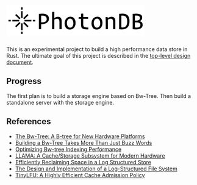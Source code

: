 # ![PhotonDB](docs/media/logo.png)

This is an experimental project to build a high performance data store in Rust.
The ultimate goal of this project is described in the [top-level design document](docs/design.md).

## Progress

The first plan is to build a storage engine based on Bw-Tree. Then build a standalone server with the storage engine.

## References

- [The Bw-Tree: A B-tree for New Hardware Platforms](https://www.microsoft.com/en-us/research/wp-content/uploads/2016/02/bw-tree-icde2013-final.pdf)
- [Building a Bw-Tree Takes More Than Just Buzz Words](https://www.cs.cmu.edu/~huanche1/publications/open_bwtree.pdf)
- [Optimizing Bw-tree Indexing Performance](https://cseweb.ucsd.edu//~csjgwang/pubs/ICDE17_BwTree.pdf)
- [LLAMA: A Cache/Storage Subsystem for Modern Hardware](http://www.vldb.org/pvldb/vol6/p877-levandoski.pdf)
- [Efficiently Reclaiming Space in a Log Structured Store](https://arxiv.org/abs/2005.00044)
- [The Design and Implementation of a Log-Structured File System](https://people.eecs.berkeley.edu/~brewer/cs262/LFS.pdf)
- [TinyLFU: A Highly Efficient Cache Admission Policy](https://arxiv.org/abs/1512.00727)